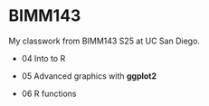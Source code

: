 # BIMM143
My classwork from BIMM143 S25 at UC San Diego.

- 04 Into to R

- 05 Advanced graphics with **ggplot2**

- 06 R functions

